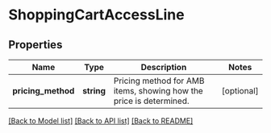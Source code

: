 # ShoppingCartAccessLine

## Properties
Name | Type | Description | Notes
------------ | ------------- | ------------- | -------------
**pricing_method** | **string** | Pricing method for AMB items, showing how the price is determined. | [optional] 

[[Back to Model list]](../README.md#documentation-for-models) [[Back to API list]](../README.md#documentation-for-api-endpoints) [[Back to README]](../README.md)


